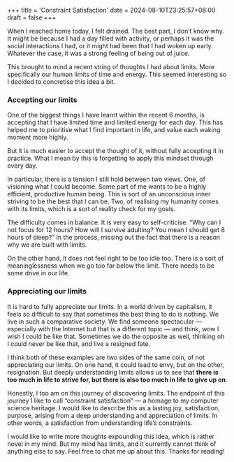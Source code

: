 +++
title = 'Constraint Satisfaction'
date = 2024-08-10T23:25:57+08:00
draft = false
+++

When I reached home today, I felt drained. The best part, I don’t know why. It might be because I had a day filled with activity, or perhaps it was the social interactions I had, or it might had been that I had woken up early. Whatever the case, it was a strong feeling of being out of juice.

This brought to mind a recent string of thoughts I had about limits. More specifically our human limits of time and energy. This seemed interesting so I decided to concretise this idea a bit.

### Accepting our limits

One of the biggest things I have learnt within the recent 6 months, is accepting that I have limited time and limited energy for each day. This has helped me to prioritise what I find important in life, and value each waking moment more highly.

But it is much easier to accept the thought of it, without fully accepting it in practice. What I mean by this is forgetting to apply this mindset through every day.

In particular, there is a tension I still hold between two views. One, of visioning what I could become. Some part of me wants to be a highly efficient, productive human being. This is sort of an unconscious inner striving to be the best that I can be. Two, of realising my humanity comes with its limits, which is a sort of reality check for my goals.

The difficulty comes in balance. It is very easy to self-criticise. “Why can I not focus for 12 hours? How will I survive adulting? You mean I should get 8 hours of sleep?” In the process, missing out the fact that there is a reason why we are built with limits.

On the other hand, it does not feel right to be too idle too. There is a sort of meaninglessness when we go too far below the limit. There needs to be some drive in our life.

### Appreciating our limits

It is hard to fully appreciate our limits. In a world driven by capitalism, it feels so difficult to say that sometimes the best thing to do is nothing. We live in such a comparative society. We find someone spectacular — especially with the Internet but that is a different topic — and think, wow I wish I could be like that. Sometimes we do the opposite as well, thinking oh I could never be like that, and live a resigned fate.

I think both of these examples are two sides of the same coin, of not appreciating our limits. On one hand, it could lead to envy, but on the other, resignation. But deeply understanding limits allows us to see that **there is too much in life to strive for, but there is also too much in life to give up on**.

Honestly, I too am on this journey of discovering limits. The endpoint of this journey I like to call “constraint satisfaction” — a homage to my computer science heritage. I would like to describe this as a lasting joy, satisfaction, purpose, arising from a deep understanding and appreciation of limits. In other words, a satisfaction from understanding life’s constraints.

I would like to write more thoughts expounding this idea, which is rather novel in my mind. But my mind has limits, and it currently cannot think of anything else to say. Feel free to chat me up about this. Thanks for reading!
